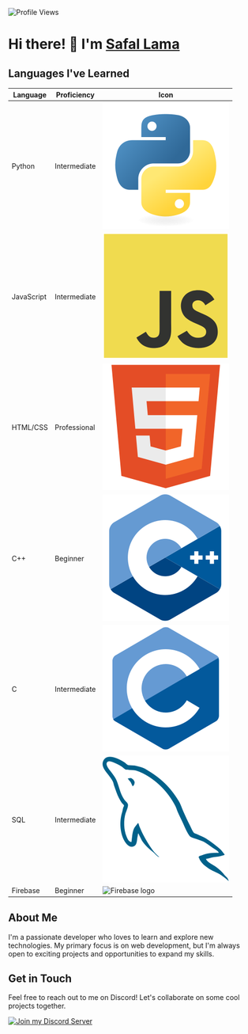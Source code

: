 
![Profile Views](https://komarev.com/ghpvc/?username=ryuzinoh)
# Hi there! 👋 I'm [Safal Lama](https://happilli.github.io)

## Languages I've Learned

| Language       | Proficiency   | Icon |
|----------------|---------------|------|
| Python         | Intermediate | ![Python Icon](https://raw.githubusercontent.com/devicons/devicon/master/icons/python/python-original.svg) |
| JavaScript     | Intermediate     | ![JavaScript Icon](https://raw.githubusercontent.com/devicons/devicon/master/icons/javascript/javascript-original.svg) |
| HTML/CSS       | Professional| ![HTML/CSS Icon](https://raw.githubusercontent.com/devicons/devicon/master/icons/html5/html5-original.svg) |
| C++            | Beginner      | ![C++ Icon](https://raw.githubusercontent.com/devicons/devicon/master/icons/cplusplus/cplusplus-original.svg) |
| C              | Intermediate | ![C Icon](https://raw.githubusercontent.com/devicons/devicon/master/icons/c/c-original.svg) |
| SQL            | Intermediate | ![SQL Icon](https://raw.githubusercontent.com/devicons/devicon/master/icons/mysql/mysql-original.svg) |
| Firebase       | Beginner   |![Firebase logo ](https://cdn.jsdelivr.net/gh/devicons/devicon@latest/icons/firebase/firebase-original.svg) |

## About Me

I'm a passionate developer who loves to learn and explore new technologies. My primary focus is on web development, but I'm always open to exciting projects and opportunities to expand my skills.

## Get in Touch

Feel free to reach out to me on Discord! Let's collaborate on some cool projects together.

[![Join my Discord Server](https://img.shields.io/discord/your-discord-server-id?color=7289da&label=Join%20My%20Discord%20Server&logo=discord&style=for-the-badge)](https://discord.gg/9MR3jPTzjD)
